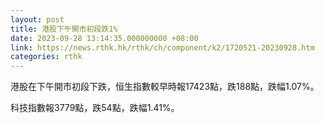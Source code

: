 ```yaml
---
layout: post
title: 港股下午開市初段跌1%
date: 2023-09-28 13:14:35.000000000 +08:00
link: https://news.rthk.hk/rthk/ch/component/k2/1720521-20230928.htm
categories: rthk
---
```


港股在下午開市初段下跌，恒生指數較早時報17423點，跌188點，跌幅1.07%。

科技指數報3779點，跌54點，跌幅1.41%。
